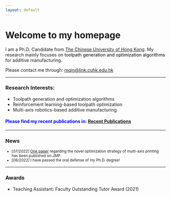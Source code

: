 ```yaml
---
layout: default
---
```


# **Welcome to my homepage**

I am a Ph.D. Candidate from [The Chinese University of Hong Kong](https://www.cuhk.edu.hk/english/index.html). My research mainly focuses on <font color=black> toolpath generation and optimization algorithms </font> for additive manufacturing. 

Please contact me through: mqin@link.cuhk.edu.hk

---
### **Research Interests:**
- Toolpath generation and optimization algorithms
- Reinforcement learning-based toolpath optimization
- Multi-axis robotics-based additive manufacturing

#### <font color=blue> **Please find my recent publications in:</font> [Recent Publications](./selected_publications.html)** 

---
### News
<small>  

- [*07/2022]*  [One paper](https://doi.org/10.1016/j.jmapro.2022.07.024) regarding the novel optimization strategy of multi-axis printing has been published on *JMP*.
- [*06/2022]*  I have passed the oral defense of my Ph.D. degree!

</small>

---
### Awards
- Teaching Assistant: Faculty Outstanding Tutor Award (2021) 



